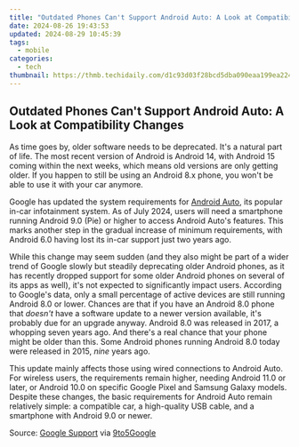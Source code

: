 ```yaml
---
title: "Outdated Phones Can't Support Android Auto: A Look at Compatibility Changes"
date: 2024-08-26 19:43:53
updated: 2024-08-29 10:45:39
tags:
  - mobile
categories:
  - tech
thumbnail: https://thmb.techidaily.com/d1c93d03f28bcd5dba090eaa199ea22428e61a4a76d990245599509aeb0bc8f2.jpg
---
```


## Outdated Phones Can't Support Android Auto: A Look at Compatibility Changes

As time goes by, older software needs to be deprecated. It's a natural part of life. The most recent version of Android is Android 14, with Android 15 coming within the next weeks, which means old versions are only getting older. If you happen to still be using an Android 8.x phone, you won't be able to use it with your car anymore.

 Google has updated the system requirements for [Android Auto](https://visual-screen-recording.techidaily.com/new-in-2024-master-class-in-laptop-screenrec-software-use/), its popular in-car infotainment system. As of July 2024, users will need a smartphone running Android 9.0 (Pie) or higher to access Android Auto's features. This marks another step in the gradual increase of minimum requirements, with Android 6.0 having lost its in-car support just two years ago.

 While this change may seem sudden (and they also might be part of a wider trend of Google slowly but steadily deprecating older Android phones, as it has recently dropped support for some older Android phones on several of its apps as well), it's not expected to significantly impact users. According to Google's data, only a small percentage of active devices are still running Android 8.0 or lower. Chances are that if you have an Android 8.0 phone that _doesn't_ have a software update to a newer version available, it's probably due for an upgrade anyway. Android 8.0 was released in 2017, a whopping seven years ago. And there's a real chance that your phone might be older than this. Some Android phones running Android 8.0 today were released in 2015, _nine_ years ago.

 This update mainly affects those using wired connections to Android Auto. For wireless users, the requirements remain higher, needing Android 11.0 or later, or Android 10.0 on specific Google Pixel and Samsung Galaxy models. Despite these changes, the basic requirements for Android Auto remain relatively simple: a compatible car, a high-quality USB cable, and a smartphone with Android 9.0 or newer.

 Source: [Google Support](https://support.google.com/androidauto/answer/6348019) via [9to5Google](https://9to5google.com/2024/07/25/android-auto-requirements-july-2024/)

<ins class="adsbygoogle"
     style="display:block"
     data-ad-format="autorelaxed"
     data-ad-client="ca-pub-7571918770474297"
     data-ad-slot="1223367746"></ins>



<ins class="adsbygoogle"
     style="display:block"
     data-ad-client="ca-pub-7571918770474297"
     data-ad-slot="8358498916"
     data-ad-format="auto"
     data-full-width-responsive="true"></ins>
